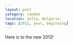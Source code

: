 ```yaml
---
layout: post
category: random
location: Sofia, Bulgaria
tags: [2012, year, beginning]
---
```


Here is to the new 2012!
